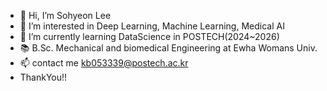 - 👋 Hi, I’m Sohyeon Lee
- 👀 I’m interested in Deep Learning, Machine Learning, Medical AI
- 🌱 I’m currently learning DataScience in POSTECH(2024~2026)
- 📚 B.Sc. Mechanical and biomedical Engineering at Ewha Womans Univ.
- 📫 contact me kb053339@postech.ac.kr 
- ThankYou!!

<!---
sohyun2023/sohyun2023 is a ✨ special ✨ repository because its `README.md` (this file) appears on your GitHub profile.
You can click the Preview link to take a look at your changes.
--->
